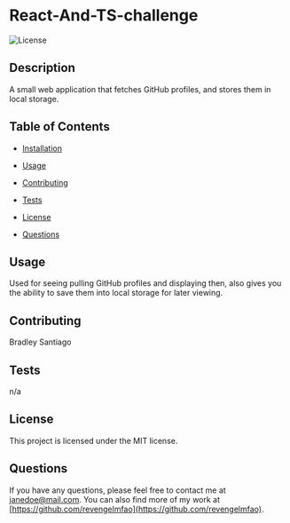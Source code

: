 # React-And-TS-challenge

![License](https://img.shields.io/badge/License-MIT-blue.svg)

## Description

A small web application that fetches GitHub profiles, and stores them in local storage.


## Table of Contents

* [Installation](#installation)
* [Usage](#usage)
* [Contributing](#contributing)
* [Tests](#tests)

* [License](#license)

* [Questions](#questions)


## Usage

Used for seeing pulling GitHub profiles and displaying then, also gives you the ability to save them into local storage for later viewing.

## Contributing

Bradley Santiago

## Tests

n/a

## License

This project is licensed under the MIT license.

## Questions

If you have any questions, please feel free to contact me at [janedoe@mail.com](mailto:janedoe@mail.com). You can also find more of my work at [https://github.com/revengelmfao](https://github.com/revengelmfao).
